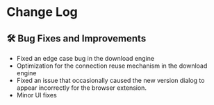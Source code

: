 # Change Log

## :hammer_and_wrench: Bug Fixes and Improvements
- Fixed an edge case bug in the download engine
- Optimization for the connection reuse mechanism in the download engine
- Fixed an issue that occasionally caused the new version dialog to appear incorrectly for the browser extension.
- Minor UI fixes